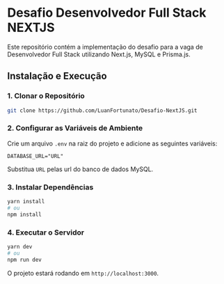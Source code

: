 # Desafio Desenvolvedor Full Stack NEXTJS

Este repositório contém a implementação do desafio para a vaga de Desenvolvedor Full Stack utilizando Next.js, MySQL e Prisma.js.

## Instalação e Execução

### 1. Clonar o Repositório

```sh
git clone https://github.com/LuanFortunato/Desafio-NextJS.git
```

### 2. Configurar as Variáveis de Ambiente

Crie um arquivo `.env` na raiz do projeto e adicione as seguintes variáveis:

```env
DATABASE_URL="URL"
```

Substitua `URL` pelas url do banco de dados MySQL.

### 3. Instalar Dependências

```sh
yarn install
# ou
npm install
```

### 4. Executar o Servidor

```sh
yarn dev
# ou
npm run dev
```

O projeto estará rodando em `http://localhost:3000`.

